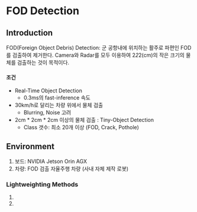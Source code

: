 # FOD Detection 

## Introduction
FOD(Foreign Object Debris) Detection: 군 공항내에 위치하는 활주로 파편인 FOD를 검출하여 제거한다. 
Camera와 Radar를 모두 이용하여 2*2*2(cm)의 작은 크기의 물체를 검출하는 것이 목적이다.

#### 조건
+ Real-Time Object Detection
  + 0.3ms의 fast-inference 속도
+ 30km/h로 달리는 차량 위에서 물체 검출 
   + Blurring, Noise 고려
+ 2cm * 2cm * 2cm 이상의 물체 검출 : Tiny-Object Detection
   + Class 갯수: 최소 20개 이상 (FOD, Crack, Pothole)
 
## Environment
1. 보드: NVIDIA Jetson Orin AGX
2. 차량: FOD 검출 자율주행 차량 (사내 자체 제작 로봇)


### Lightweighting Methods
1.
2. 
